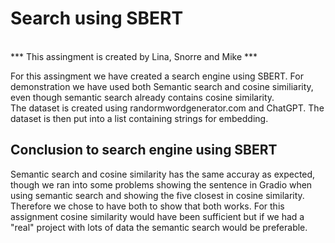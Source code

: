 # Search using SBERT <br>
<br>
*** This assingment is created by Lina, Snorre and Mike *** <br>

For this assingment we have created a search engine using SBERT. For demonstration we have used both Semantic search and cosine similiarity, even though semantic search already contains cosine similarity. <br>
The dataset is created using randormwordgenerator.com and ChatGPT. The dataset is then put into a list containing strings for embedding. <br>



## Conclusion to search engine using SBERT <br>
Semantic search and cosine similarity has the same accuray as expected, though we ran into some problems showing the sentence in Gradio when using semantic search and showing the five closest in cosine similarity. <br>
Therefore we chose to have both to show that both works. For this assignment cosine similarity would have been sufficient but if we had a "real" project with lots of data the semantic search would be preferable.
